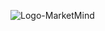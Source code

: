 ![Logo-MarketMind](https://github.com/user-attachments/assets/fe882e07-651a-46db-b457-138ac705a1f6)
